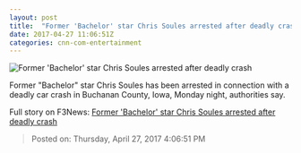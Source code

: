 ```yaml
---
layout: post
title:  "Former 'Bachelor' star Chris Soules arrested after deadly crash"
date: 2017-04-27 11:06:51Z
categories: cnn-com-entertainment
---
```


![Former 'Bachelor' star Chris Soules arrested after deadly crash](http://i2.cdn.cnn.com/cnnnext/dam/assets/170425105447-chris-soules-super-tease.jpg)

Former "Bachelor" star Chris Soules has been arrested in connection with a deadly car crash in Buchanan County, Iowa, Monday night, authorities say.


Full story on F3News: [Former 'Bachelor' star Chris Soules arrested after deadly crash](http://www.f3nws.com/n/nDzEsE)

> Posted on: Thursday, April 27, 2017 4:06:51 PM
